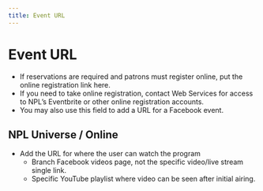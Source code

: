 ```yaml
---
title: Event URL
---
```

#  Event URL

-	If reservations are required and patrons must register online, put the online registration link here.
-	If you need to take online registration, contact Web Services for access to NPL’s Eventbrite or other online registration accounts.
-	You may also use this field to add a URL for a Facebook event.

## NPL Universe / Online

- Add the URL for where the user can watch the program
    - Branch Facebook videos page, not the specific video/live stream single link.
    - Specific YouTube playlist where video can be seen after initial airing.